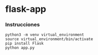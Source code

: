 # flask-app

### Instrucciones

```
python3 -m venv virtual_environment
source virtual_environment/bin/activate
pip install Flask
python app.py
```
